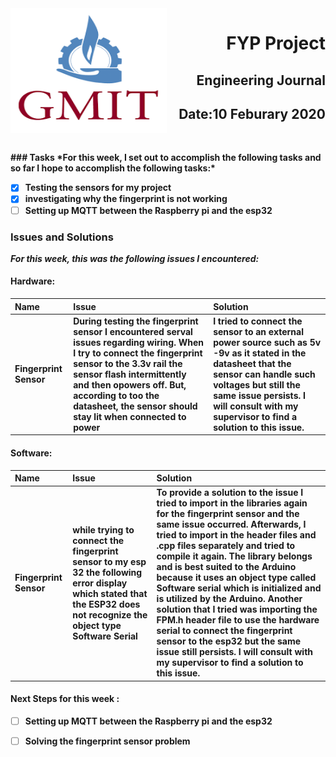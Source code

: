 <img align="left" width="250" height="200" src="/gmit.png">

<h1 align="right"><b>FYP Project</h1>
<h2 align="right">Engineering Journal</h2>
<h2 align="right">Date:10 Feburary 2020</h2>

<p>&nbsp;</p>
<p></p>
### Tasks
 *For this week, I set out to accomplish the following tasks and so far I hope to accomplish the following tasks:*
 
- [x] Testing the sensors for my project 
- [x] investigating why the fingerprint is not working 
- [ ] Setting up MQTT between the Raspberry pi and the esp32

### Issues and Solutions
 *For this week, this was the following issues I encountered:*

#### Hardware:
| Name  | Issue  | Solution |
| :------------ |:---------------| :-----|
| Fingerprint Sensor    | During testing the fingerprint sensor I encountered serval issues regarding wiring. When I try to connect the fingerprint sensor to the 3.3v rail the sensor flash intermittently and then opowers off. But, according to too the datasheet, the sensor should stay lit when connected to power  | I tried to connect the sensor to  an external power source such as 5v -9v as it stated in the datasheet that the sensor can handle such voltages but still the same issue persists. I will consult with my supervisor to find a solution to this issue. |

#### Software:
| Name  | Issue  | Solution |
| :------------ |:---------------|:-----|
|Fingerprint Sensor      | while trying to connect the fingerprint sensor to my esp 32 the following error display which stated that the ESP32 does not recognize the object type Software Serial | To provide a solution to the issue I tried to import in the libraries again for the fingerprint sensor and the same issue occurred. Afterwards, I tried to import in the header files and .cpp files separately and tried to compile it again. The library belongs and is best suited to the Arduino because it uses an object type called Software serial which is initialized and is utilized by the Arduino. Another solution that I tried was importing the FPM.h header file to use the hardware serial to connect the fingerprint sensor to the esp32 but the same issue still persists. I will consult with my supervisor to find a solution to this issue. |

#### Next Steps for this week :
- [ ] Setting up MQTT between the Raspberry pi and the esp32
- [ ] Solving the fingerprint sensor problem


